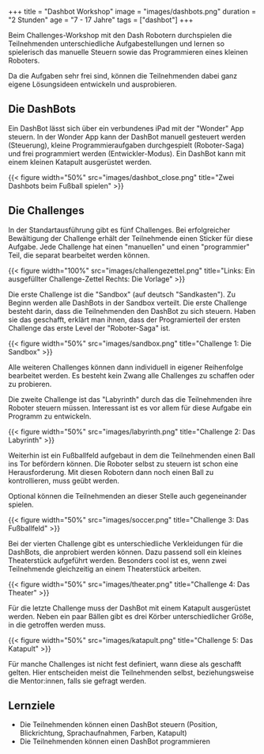 +++
title = "Dashbot Workshop"
image = "images/dashbots.png"
duration = "2 Stunden"
age = "7 - 17 Jahre"
tags = ["dashbot"]
+++

Beim Challenges-Workshop mit den Dash Robotern durchspielen die Teilnehmenden unterschiedliche Aufgabestellungen und lernen
so spielerisch das manuelle Steuern sowie das Programmieren eines kleinen Roboters.

Da die Aufgaben sehr frei sind, können die Teilnehmenden dabei ganz eigene Lösungsideen entwickeln und ausprobieren.


## Die DashBots

Ein DashBot lässt sich über ein verbundenes iPad mit der "Wonder" App steuern.
In der Wonder App kann der DashBot manuell gesteuert werden (Steuerung), kleine Programmieraufgaben durchgespielt (Roboter-Saga) und
frei programmiert werden (Entwickler-Modus).
Ein DashBot kann mit einem kleinen Katapult ausgerüstet werden.

{{< figure width="50%" src="images/dashbot_close.png" title="Zwei Dashbots beim Fußball spielen" >}}


## Die Challenges

In der Standartausführung gibt es fünf Challenges. Bei erfolgreicher Bewältigung der Challenge erhält der Teilnehmende einen Sticker für diese Aufgabe.
Jede Challenge hat einen "manuellen" und einen "programmier" Teil, die separat bearbeitet werden können.

{{< figure width="100%" src="images/challengezettel.png" title="Links: Ein ausgefüllter Challenge-Zettel   Rechts: Die Vorlage" >}}

Die erste Challenge ist die "Sandbox" (auf deutsch "Sandkasten").
Zu Beginn werden alle DashBots in der Sandbox verteilt. Die erste Challenge besteht darin, dass die Teilnehmenden den DashBot zu sich steuern.
Haben sie das geschafft, erklärt man ihnen, dass der Programierteil der ersten Challenge das erste Level der "Roboter-Saga" ist.

{{< figure width="50%" src="images/sandbox.png" title="Challenge 1: Die Sandbox" >}}

Alle weiteren Challenges können dann individuell in eigener Reihenfolge bearbeitet werden. Es besteht kein Zwang alle Challenges zu schaffen oder zu probieren.

Die zweite Challenge ist das "Labyrinth" durch das die Teilnehmenden ihre Roboter steuern müssen. Interessant ist es vor allem für diese Aufgabe
ein Programm zu entwickeln.

{{< figure width="50%" src="images/labyrinth.png" title="Challenge 2: Das Labyrinth" >}}

Weiterhin ist ein Fußballfeld aufgebaut in dem die Teilnehmenden einen Ball ins Tor befördern können. Die Roboter
selbst zu steuern ist schon eine Herausforderung. Mit diesen Robotern dann noch einen Ball zu kontrollieren, muss geübt werden.

Optional können die Teilnehmenden an dieser Stelle auch gegeneinander spielen.

{{< figure width="50%" src="images/soccer.png" title="Challenge 3: Das Fußballfeld" >}}

Bei der vierten Challenge gibt es unterschiedliche Verkleidungen für die DashBots, die anprobiert werden können.
Dazu passend soll ein kleines Theaterstück aufgeführt werden. Besonders cool ist es, wenn zwei Teilnehmende gleichzeitig an einem Theaterstück arbeiten.

{{< figure width="50%" src="images/theater.png" title="Challenge 4: Das Theater" >}}

Für die letzte Challenge muss der DashBot mit einem Katapult ausgerüstet werden.
Neben ein paar Bällen gibt es drei Körber unterschiedlicher Größe, in die getroffen werden muss.

{{< figure width="50%" src="images/katapult.png" title="Challenge 5: Das Katapult" >}}

Für manche Challenges ist nicht fest definiert, wann diese als geschafft gelten.
Hier entscheiden meist die Teilnehmenden selbst, beziehungsweise die Mentor:innen, falls sie gefragt werden.

<!-- ## Materialien

* 6 Dash Roboter
* Banden für die Sandbox und Fußball
* Golfball + Tennisball für Fußball
* 6 Klemmbretter für die Challenge-Zettel 
* 2 kleine Tore
* Zielkörbe für Katapult
* Verkleidungen für die Roboter
* Schilder für Challenges
* 48 Ausdrucke Challenge-Zettel
* Sticker
* Stifte
* Zollstock für das Labyrinth
* Gong zum zeichen geben, wann sich die Teilnehmenden mit den Robotern abwechseln sollen
* Klebeband, um das Labyrinth abzustecken
* Namensschilder für die Mentor:innen
* Luftballons für Sandbox (optional)
* 5 Pinnwände für Challenges-Schilder (optional)
* Lautsprecher für Hintergrundmusik (optional)

Die Teilnehmenden müssen keine Materialien vorbereiten.
-->


## Lernziele
* Die Teilnehmenden können einen DashBot steuern (Position, Blickrichtung, Sprachaufnahmen, Farben, Katapult)
* Die Teilnehmenden können einen DashBot programmieren

